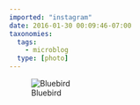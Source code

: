 ```yaml
---
imported: "instagram"
date: 2016-01-30 00:09:46-07:00
taxonomies:
  tags:
    - microblog
  type: [photo]
---
```

<figure>
  <img src="/media/images/photos/2016/01/5967942725a778f4f7efb6bf460ea123.jpg" title="Bluebird"/>
  <figcaption>Bluebird</figcaption>
</figure>


